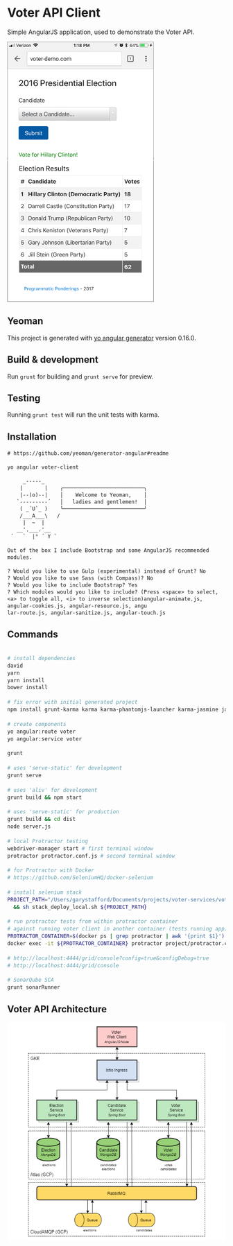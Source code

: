 # Voter API Client

Simple AngularJS application, used to demonstrate the Voter API.

![mobile_iphone_new2.png](pics/mobile_iphone_new2.png)

## Yeoman
This project is generated with [yo angular generator](https://github.com/yeoman/generator-angular)
version 0.16.0.

## Build & development

Run `grunt` for building and `grunt serve` for preview.

## Testing

Running `grunt test` will run the unit tests with karma.

## Installation

```text
# https://github.com/yeoman/generator-angular#readme

yo angular voter-client

     _-----_
    |       |    ╭──────────────────────────╮
    |--(o)--|    │    Welcome to Yeoman,    │
   `---------´   │   ladies and gentlemen!  │
    ( _´U`_ )    ╰──────────────────────────╯
    /___A___\   /
     |  ~  |
   __'.___.'__
 ´   `  |° ´ Y `

Out of the box I include Bootstrap and some AngularJS recommended modules.

? Would you like to use Gulp (experimental) instead of Grunt? No
? Would you like to use Sass (with Compass)? No
? Would you like to include Bootstrap? Yes
? Which modules would you like to include? (Press <space> to select, <a> to toggle all, <i> to inverse selection)angular-animate.js, angular-cookies.js, angular-resource.js, angu
lar-route.js, angular-sanitize.js, angular-touch.js
```

## Commands

```bash

# install dependencies
david
yarn
yarn install
bower install

# fix error with initial generated project
npm install grunt-karma karma karma-phantomjs-launcher karma-jasmine jasmine-core phantomjs-prebuilt --save-dev

# create components
yo angular:route voter
yo angular:service voter

grunt

# uses 'serve-static' for development
grunt serve

# uses 'aliv' for development
grunt build && npm start

# uses 'serve-static' for production
grunt build && cd dist
node server.js

# local Protractor testing
webdriver-manager start # first terminal window
protractor protractor.conf.js # second terminal window

# for Protractor with Docker
# https://github.com/SeleniumHQ/docker-selenium

# install selenium stack
PROJECT_PATH="/Users/garystafford/Documents/projects/voter-services/voter-client" \
  && sh stack_deploy_local.sh ${PROJECT_PATH}

# run protractor tests from within protractor container
# against running voter client in another container (tests running app)
PROTRACTOR_CONTAINER=$(docker ps | grep protractor | awk '{print $1}')
docker exec -it ${PROTRACTOR_CONTAINER} protractor project/protractor.conf.js

# http://localhost:4444/grid/console?config=true&configDebug=true
# http://localhost:4444/grid/console

# SonarQube SCA
grunt sonarRunner
```

## Voter API Architecture

![gke_ampq_v1.png](pics/gke_ampq_v1.png)

